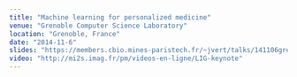 ```yaml
---
title: "Machine learning for personalized medicine"
venue: "Grenoble Computer Science Laboratory"
location: "Grenoble, France"
date: "2014-11-6"
slides: "https://members.cbio.mines-paristech.fr/~jvert/talks/141106grenoble/grenoble.pdf"
video: "http://mi2s.imag.fr/pm/videos-en-ligne/LIG-keynote"
---
```

